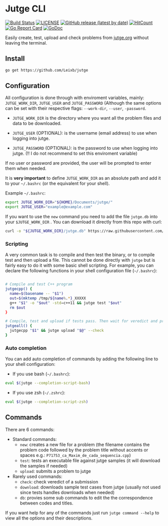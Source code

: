 # Jutge CLI

[![Build Status](https://github.com/Leixb/jutge/workflows/build/badge.svg)](https://github.com/Leixb/jutge/actions)
[![LICENSE](https://img.shields.io/github/license/Leixb/jutge)](https://github.com/Leixb/jutge/blob/master/LICENSE)
[![GitHub release (latest by date)](https://img.shields.io/github/v/release/Leixb/jutge)](https://github.com/Leixb/jutge/releases/latest)
[![HitCount](http://hits.dwyl.io/Leixb/jutge.svg)](http://hits.dwyl.io/Leixb/jutge)
[![Go Report Card](https://goreportcard.com/badge/github.com/Leixb/jutge)](https://goreportcard.com/report/github.com/Leixb/jutge)
[![GoDoc](https://godoc.org/github.com/Leixb/jutge?status.svg)](https://godoc.org/github.com/Leixb/jutge)

Easily create, test, upload and check problems from [jutge.org](https://jutge.org) without leaving the terminal.

## Install

```sh
go get https://github.com/Leixb/jutge
```

## Configuration

All configuration is done through with enviroment variables, mainly: `JUTGE_WORK_DIR`, `JUTGE_USER` and `JUTGE_PASSWORD` (Although the same options can be set with their respective flags: `--work-dir`, `--user`, `-password`.

 - `JUTGE_WORK_DIR` is the directory where you want all the problem files and data to be downloaded. 

 - `JUTGE_USER` (OPTIONAL): is the username (email address) to use when logging into jutge.
 - `JUTGE_PASSWORD` (OPTIONAL): is the password to use when logging into jutge. (!! I do not recommend to set this enviroment variable)

If no user or password are provided, the user will be prompted to enter them when needed.

It is **very important** to define `JUTGE_WORK_DIR` as an absolute path and add it to your `~/.bashrc` (or the equivalent for your shell).

 Example `~/.bashrc`:
```bash
export JUTGE_WORK_DIR="${HOME}/Documents/jutge/"
export JUTGE_USER="example@example.com"
```

If you want to use the `new` command you need to add the file `jutge.db` into your `$JUTGE_WORK_DIR` . You can download it directly from this repo with curl:

```bash
curl -o "${JUTGE_WORK_DIR}/jutge.db" https://raw.githubusercontent.com/Leixb/jutge/master/jutge.db
```

### Scripting
A very common task is to compile and then test the binary, or to compile test and then upload a file. This cannot be done directly with `jutge` but is fairly easy to do it with some basic shell scripting. For example, you can declare the following functions in your shell configuration file (`~/.bashrc`):

```bash

# Compile and test C++ program
jutgecpp() {
  name=$(basename -- "$1")
  out=$(mktemp /tmp/${name%.*}_XXXXX
  g++ "$1" -o "$out" -std=c++11 && jutge test "$out"
  rm $out
}

# Compile, test and upload if tests pass. Then wait for veredict and print it.
jutgeall() {
  jutgecpp "$1" && jutge upload "$@" --check
}
```

### Auto completion
You can add auto completion of commands by adding the following line to your shell configuration:

- If you use bash (`~/.bashrc`):
```bash
eval $(jutge --completion-script-bash)
```
- If you use zsh (`~/.zshrc`):
```zsh
eval $(jutge --completion-script-zsh)
```

## Commands

There are 6 commands:
 - Standard commands:
   - `new`: creates a new file for a problem (the filename contains the problem code followed by the problem title without accents or spaces e.g.: `P71753_ca_Maxim_de_cada_sequencia.cpp`)
   - `test`: tests an executable file against jutge samples (it will download the samples if needed)
   - `upload`: submits a problem to jutge
 - Rarely used commands:
   - `check`: check veredict of a submission
   - `download`: downloads sample test cases from jutge (usually not used since tests handles downloads when needed)
   - `db`: provies some sub commands to edit the the correspondence between codes and titles.
  
  If you want help for any of the commands just run `jutge command --help` to view all the options and their descriptions.
